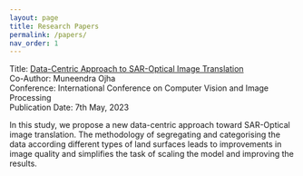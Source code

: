 ```yaml
---
layout: page
title: Research Papers
permalink: /papers/
nav_order: 1
---
```


Title: [Data-Centric Approach to SAR-Optical Image Translation](https://link.springer.com/chapter/10.1007/978-3-031-31407-0_19)<br>
Co-Author: Muneendra Ojha<br>
Conference: International Conference on Computer Vision and Image Processing<br>
Publication Date: 7th May, 2023<br>

In this study, we propose a new data-centric approach toward SAR-Optical image translation. The methodology of segregating and categorising the data according different types of land surfaces leads to improvements in image quality and simplifies the task of scaling the model and improving the results.
